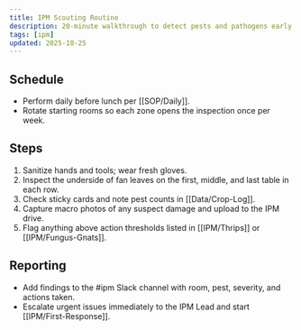 ```yaml
---
title: IPM Scouting Routine
description: 20-minute walkthrough to detect pests and pathogens early.
tags: [ipm]
updated: 2025-10-25
---
```


## Schedule

- Perform daily before lunch per [[SOP/Daily]].
- Rotate starting rooms so each zone opens the inspection once per week.

## Steps

1. Sanitize hands and tools; wear fresh gloves.
2. Inspect the underside of fan leaves on the first, middle, and last table in each row.
3. Check sticky cards and note pest counts in [[Data/Crop-Log]].
4. Capture macro photos of any suspect damage and upload to the IPM drive.
5. Flag anything above action thresholds listed in [[IPM/Thrips]] or [[IPM/Fungus-Gnats]].

## Reporting

- Add findings to the #ipm Slack channel with room, pest, severity, and actions taken.
- Escalate urgent issues immediately to the IPM Lead and start [[IPM/First-Response]].
